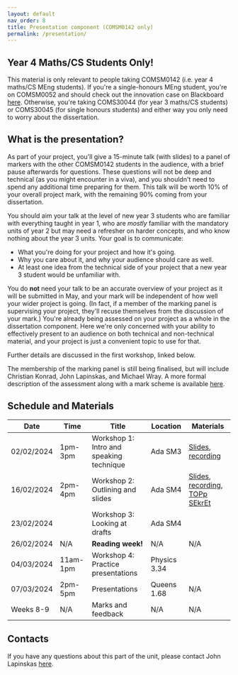 ```yaml
---
layout: default
nav_order: 8
title: Presentation component (COMSM0142 only)
permalink: /presentation/
---
```


## Year 4 Maths/CS Students Only!

This material is only relevant to people taking COMSM0142 (i.e. year 4 maths/CS MEng students). If you're a single-honours MEng student, you're on COMSM0052 and should check out the innovation case on Blackboard [here](https://www.ole.bris.ac.uk/ultra/courses/_257145_1/cl/outline). Otherwise, you're taking COMS30044 (for year 3 maths/CS students) or COMS30045 (for single honours students) and either way you only need to worry about the dissertation.

## What is the presentation?

As part of your project, you'll give a 15-minute talk (with slides) to a panel of markers with the other COMSM0142 students in the audience, with a brief pause afterwards for questions. These questions will not be deep and technical (as you might encounter in a viva), and you shouldn't need to spend any additional time preparing for them. This talk will be worth 10% of your overall project mark, with the remaining 90% coming from your dissertation.

You should aim your talk at the level of new year 3 students who are familiar with everything taught in year 1, who are *mostly* familiar with the mandatory units of year 2 but may need a refresher on harder concepts, and who know nothing about the year 3 units. Your goal is to communicate:

* What you're doing for your project and how it's going.
* Why you care about it, and why your audience should care as well.
* At least one idea from the technical side of your project that a new year 3 student would be unfamiliar with.

You do **not** need your talk to be an accurate overview of your project as it will be submitted in May, and your mark will be independent of how well your wider project is going. (In fact, if a member of the marking panel is supervising your project, they'll recuse themselves from the discussion of your mark.) You're already being assessed on your project as a whole in the dissertation component. Here we're only concerned with your ability to effectively present to an audience on both technical and non-technical material, and your project is just a convenient topic to use for that.

Further details are discussed in the first workshop, linked below.

The membership of the marking panel is still being finalised, but will include Christian Konrad, John Lapinskas, and Michael Wray. A more formal description of the assessment along with a mark scheme is available [here](mark_scheme.pdf).

## Schedule and Materials

| **Date**   	| **Time** 	| **Title**               	            | **Location**   	| **Materials** |
|------------	|----------	|-------------------------           	|----------------	|-------------- |
|02/02/2024     |1pm-3pm    |Workshop 1: Intro and speaking technique |Ada SM3            |[Slides](intro-talk.pdf), [recording](https://mediasite.bris.ac.uk/Mediasite/Play/f9da8043c64c416a9bc7cb5229494f301d)|
|16/02/2024     |2pm-4pm    |Workshop 2: Outlining and slides       |Ada SM4            |[Slides](session2.pdf), [recording](https://mediasite.bris.ac.uk/Mediasite/MyMediasite/presentations/969ee7cc0a1f4f4ba311e1545e0a05241d), [TOPp SEkrEt](PPTs.zip)               |
|23/02/2024     |           |Workshop 3: Looking at drafts          |Ada SM4            |               |
|26/02/2024     |N/A        |**Reading week!**                      |N/A                |N/A            |
|04/03/2024     |11am-1pm   |Workshop 4: Practice presentations     |Physics 3.34       |               |
|07/03/2024     |2pm-5pm    |Presentations                          |Queens 1.68        |N/A            |
|Weeks 8-9      |N/A        |Marks and feedback                     |N/A                |N/A            |

## Contacts

If you have any questions about this part of the unit, please contact John Lapinskas [here](mailto:john.lapinskas@bristol.ac.uk).